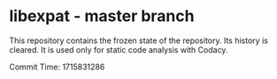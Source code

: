 # libexpat - master branch

This repository contains the frozen state of the repository.
Its history is cleared. It is used only for static code
analysis with Codacy.

Commit Time: 1715831286